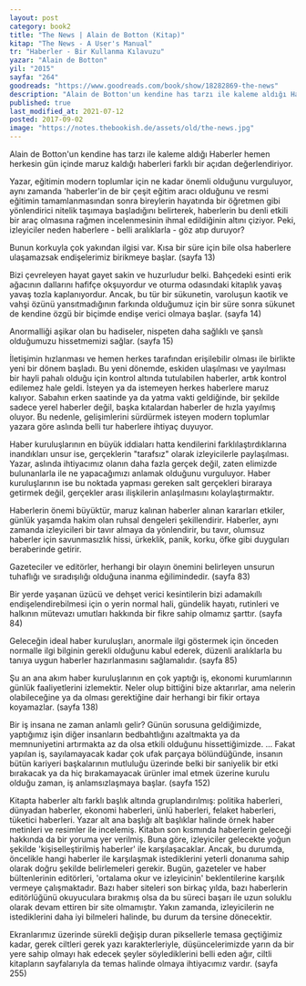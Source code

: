 ```yaml
---
layout: post  
category: book2  
title: "The News | Alain de Botton (Kitap)"  
kitap: "The News - A User's Manual"  
tr: "Haberler - Bir Kullanma Kılavuzu"  
yazar: "Alain de Botton"  
yil: "2015"  
sayfa: "264"  
goodreads: "https://www.goodreads.com/book/show/18282869-the-news"
description: "Alain de Botton'un kendine has tarzı ile kaleme aldığı Haberler hemen herkesin gün içinde maruz kaldığı haberleri farklı bir açıdan değerlendiriyor."
published: true
last_modified_at: 2021-07-12
posted: 2017-09-02
image: "https://notes.thebookish.de/assets/old/the-news.jpg"
---
```


Alain de Botton'un kendine has tarzı ile kaleme aldığı Haberler hemen herkesin gün içinde maruz kaldığı haberleri farklı bir açıdan değerlendiriyor.  
  
Yazar, eğitimin modern toplumlar için ne kadar önemli olduğunu vurguluyor, aynı zamanda 'haberler'in de bir çeşit eğitim aracı olduğunu ve resmi eğitimin tamamlanmasından sonra bireylerin hayatında bir öğretmen gibi yönlendirici nitelik taşımaya başladığını belirterek, haberlerin bu denli etkili bir araç olmasına rağmen incelenmesinin ihmal edildiğinin altını çiziyor. Peki, izleyiciler neden haberlere - belli aralıklarla - göz atıp duruyor?  
  
Bunun korkuyla çok yakından ilgisi var. Kısa bir süre için bile olsa haberlere ulaşamazsak endişelerimiz birikmeye başlar. (sayfa 13)  
  
Bizi çevreleyen hayat gayet sakin ve huzurludur belki. Bahçedeki esinti erik ağacının dallarını hafifçe okşuyordur ve oturma odasındaki kitaplık yavaş yavaş tozla kaplanıyordur. Ancak, bu tür bir sükunetin, varoluşun kaotik ve vahşi özünü yansıtmadığının farkında olduğumuz için bir süre sonra sükunet de kendine özgü bir biçimde endişe verici olmaya başlar. (sayfa 14)  
  
Anormalliği aşikar olan bu hadiseler, nispeten daha sağlıklı ve şanslı olduğumuzu hissetmemizi sağlar. (sayfa 15)  
  
İletişimin hızlanması ve hemen herkes tarafından erişilebilir olması ile birlikte yeni bir dönem başladı. Bu yeni dönemde, eskiden ulaşılması ve yayılması bir hayli pahalı olduğu için kontrol altında tutulabilen haberler, artık kontrol edilemez hale geldi. İsteyen ya da istemeyen herkes haberlere maruz kalıyor. Sabahın erken saatinde ya da yatma vakti geldiğinde, bir şekilde sadece yerel haberler değil, başka kıtalardan haberler de hızla yayılmış oluyor. Bu nedenle, gelişimlerini sürdürmek isteyen modern toplumlar yazara göre aslında belli tur haberlere ihtiyaç duyuyor.  
  
Haber kuruluşlarının en büyük iddiaları hatta kendilerini farklılaştırdıklarına inandıkları unsur ise, gerçeklerin "tarafsız" olarak izleyicilerle paylaşılması. Yazar, aslında ihtiyacımız olanın daha fazla gerçek değil, zaten elimizde bulunanlarla ile ne yapacağımızı anlamak olduğunu vurguluyor. Haber kuruluşlarının ise bu noktada yapması gereken salt gerçekleri biraraya getirmek değil, gerçekler arası ilişkilerin anlaşılmasını kolaylaştırmaktır.  
  
Haberlerin önemi büyüktür, maruz kalınan haberler alınan kararları etkiler, günlük yaşamda hakim olan ruhsal dengeleri şekillendirir. Haberler, aynı zamanda izleyicileri bir tavır almaya da yönlendirir, bu tavır, olumsuz haberler için savunmasızlık hissi, ürkeklik, panik, korku, öfke gibi duyguları beraberinde getirir.  
  
Gazeteciler ve editörler, herhangi bir olayın önemini belirleyen unsurun tuhaflığı ve sıradışılığı olduğuna inanma eğilimindedir. (sayfa 83)  
  
Bir yerde yaşanan üzücü ve dehşet verici kesintilerin bizi adamakıllı endişelendirebilmesi için o yerin normal hali, gündelik hayatı, rutinleri ve halkının mütevazı umutları hakkında bir fikre sahip olmamız şarttır. (sayfa 84)  
  
Geleceğin ideal haber kuruluşları, anormale ilgi göstermek için önceden normalle ilgi bilginin gerekli olduğunu kabul ederek, düzenli aralıklarla bu tanıya uygun haberler hazırlanmasını sağlamalıdır. (sayfa 85)  
  
Şu an ana akım haber kuruluşlarının en çok yaptığı iş, ekonomi kurumlarının günlük faaliyetlerini izlemektir. Neler olup bittiğini bize aktarırlar, ama nelerin olabileceğine ya da olması gerektiğine dair herhangi bir fikir ortaya koyamazlar. (sayfa 138)  
  
Bir iş insana ne zaman anlamlı gelir? Günün sorusuna geldiğimizde, yaptığımız işin diğer insanların bedbahtlığını azaltmakta ya da memnuniyetini artırmakta az da olsa etkili olduğunu hissettiğimizde. ... Fakat yapılan iş, sayılamayacak kadar çok ufak parçaya bölündüğünde, insanın bütün kariyeri başkalarının mutluluğu üzerinde belki bir saniyelik bir etki bırakacak ya da hiç bırakamayacak ürünler imal etmek üzerine kurulu olduğu zaman, iş anlamsızlaşmaya başlar. (sayfa 152)  
  
Kitapta haberler altı farklı başlık altında gruplandırılmış: politika haberleri, dünyadan haberler, ekonomi haberleri, ünlü haberleri, felaket haberleri, tüketici haberleri. Yazar alt ana başlığı alt başlıklar halinde örnek haber metinleri ve resimler ile incelemiş. Kitabın son kısmında haberlerin geleceği hakkında da bir yoruma yer verilmiş. Buna göre, izleyiciler gelecekte yoğun şekilde 'kişiselleştirilmiş haberler' ile karşılaşacaklar. Ancak, bu durumda, öncelikle hangi haberler ile karşılaşmak istediklerini yeterli donanıma sahip olarak doğru şekilde belirlemeleri gerekir. Bugün, gazeteler ve haber bültenlerinin editörleri, 'ortalama okur ve izleyicinin' beklentilerine karşılık vermeye çalışmaktadır. Bazı haber siteleri son birkaç yılda, bazı haberlerin editörlüğünü okuyuculara bırakmış olsa da bu süreci başarı ile uzun soluklu olarak devam ettiren bir site olmamıştır. Yakın zamanda, izleyicilerin ne istediklerini daha iyi bilmeleri halinde, bu durum da tersine dönecektir.  
  
Ekranlarımız üzerinde sürekli değişip duran piksellerle temasa geçtiğimiz kadar, gerek ciltleri gerek yazı karakterleriyle, düşüncelerimizde yarın da bir yere sahip olmayı hak edecek şeyler söylediklerini belli eden ağır, ciltli kitapların sayfalarıyla da temas halinde olmaya ihtiyacımız vardır. (sayfa 255)  
  
  
